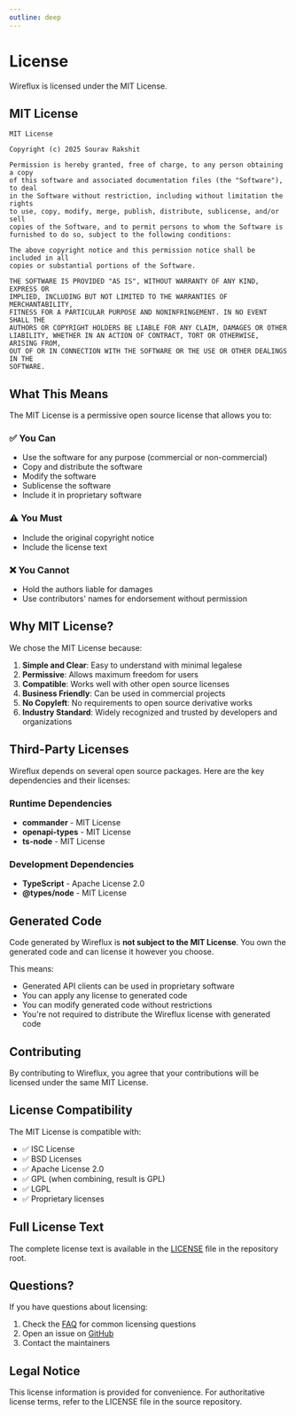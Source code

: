 ```yaml
---
outline: deep
---
```


# License

Wireflux is licensed under the MIT License.

## MIT License

```
MIT License

Copyright (c) 2025 Sourav Rakshit

Permission is hereby granted, free of charge, to any person obtaining a copy
of this software and associated documentation files (the "Software"), to deal
in the Software without restriction, including without limitation the rights
to use, copy, modify, merge, publish, distribute, sublicense, and/or sell
copies of the Software, and to permit persons to whom the Software is
furnished to do so, subject to the following conditions:

The above copyright notice and this permission notice shall be included in all
copies or substantial portions of the Software.

THE SOFTWARE IS PROVIDED "AS IS", WITHOUT WARRANTY OF ANY KIND, EXPRESS OR
IMPLIED, INCLUDING BUT NOT LIMITED TO THE WARRANTIES OF MERCHANTABILITY,
FITNESS FOR A PARTICULAR PURPOSE AND NONINFRINGEMENT. IN NO EVENT SHALL THE
AUTHORS OR COPYRIGHT HOLDERS BE LIABLE FOR ANY CLAIM, DAMAGES OR OTHER
LIABILITY, WHETHER IN AN ACTION OF CONTRACT, TORT OR OTHERWISE, ARISING FROM,
OUT OF OR IN CONNECTION WITH THE SOFTWARE OR THE USE OR OTHER DEALINGS IN THE
SOFTWARE.
```

## What This Means

The MIT License is a permissive open source license that allows you to:

### ✅ **You Can**

- Use the software for any purpose (commercial or non-commercial)
- Copy and distribute the software
- Modify the software
- Sublicense the software
- Include it in proprietary software

### ⚠️ **You Must**

- Include the original copyright notice
- Include the license text

### ❌ **You Cannot**

- Hold the authors liable for damages
- Use contributors' names for endorsement without permission

## Why MIT License?

We chose the MIT License because:

1. **Simple and Clear**: Easy to understand with minimal legalese
2. **Permissive**: Allows maximum freedom for users
3. **Compatible**: Works well with other open source licenses
4. **Business Friendly**: Can be used in commercial projects
5. **No Copyleft**: No requirements to open source derivative works
6. **Industry Standard**: Widely recognized and trusted by developers and organizations

## Third-Party Licenses

Wireflux depends on several open source packages. Here are the key dependencies and their licenses:

### Runtime Dependencies

- **commander** - MIT License
- **openapi-types** - MIT License
- **ts-node** - MIT License

### Development Dependencies

- **TypeScript** - Apache License 2.0
- **@types/node** - MIT License

## Generated Code

Code generated by Wireflux is **not subject to the MIT License**. You own the generated code and can license it however you choose.

This means:

- Generated API clients can be used in proprietary software
- You can apply any license to generated code
- You can modify generated code without restrictions
- You're not required to distribute the Wireflux license with generated code

## Contributing

By contributing to Wireflux, you agree that your contributions will be licensed under the same MIT License.

## License Compatibility

The MIT License is compatible with:

- ✅ ISC License
- ✅ BSD Licenses
- ✅ Apache License 2.0
- ✅ GPL (when combining, result is GPL)
- ✅ LGPL
- ✅ Proprietary licenses

## Full License Text

The complete license text is available in the [LICENSE](https://github.com/ternarysearch/wireflux/blob/main/LICENSE) file in the repository root.

## Questions?

If you have questions about licensing:

1. Check the [FAQ](./faq.md) for common licensing questions
2. Open an issue on [GitHub](https://github.com/ternarysearch/wireflux/issues)
3. Contact the maintainers

## Legal Notice

This license information is provided for convenience. For authoritative license terms, refer to the LICENSE file in the source repository.
